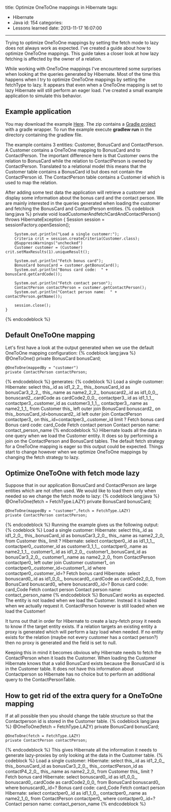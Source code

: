title: Optimize OneToOne mappings in Hibernate
tags:
  - Hibernate
  - Java
id: 154
categories:
  - Lessons learned
date: 2013-11-17 16:07:00
---

Trying to optimize OneToOne mappings by setting the fetch mode to lazy does not always work as expected. I've created a guide about how to optimize OneToOne mappings. This guide takes a closer look at how lazy fetching is affected by the owner of a relation.

<!-- more-->

While working with OneToOne mappings I've encountered some surprises when looking at the queries generated by Hibernate.  Most of the time this happens when I try to optimize OneToOne mappings by setting the fetchType to lazy. It appears that even when a OneToOne mapping is set to lazy Hibernate will still perform an eager load. I've created a small example application to simulate this behavior.

## Example application

You may download the example [Here](/2013/11/17/optimize-onetoone-mappings-hibernate/Hibernate_Optimize_OneToOne_CodeExample.zip). The zip contains a [Gradle project](http://www.gradle.org/) with a gradle wrapper. To run the example execute **gradlew run** in the directory containing the gradlew file.

The example contains 3 entities: Customer, BonusCard and ContactPerson. A Customer contains a OneToOne mapping to BonusCard and to ContactPerson. The important difference here is that Customer owns the relation to BonusCard while the relation to ContactPerson is owned by ContactPerson. Translated to a relational model this means that the Customer table contains a BonusCard id but does not contain the ContactPerson id. The ContactPerson table contains a Customer id which is used to map the relation.

After adding some test data the application will retrieve a customer and display some information about the bonus card and the contact person. We are mainly interested in the queries generated when loading the customer and fetching the BonusCard and ContactPerson entities.
{% codeblock lang:java %}
    private void loadCustomerAndfetchCardAndContactPerson() throws HibernateException {
        Session session = sessionFactory.openSession();

        System.out.println("Load a single customer:");
        Criteria crit = session.createCriteria(Customer.class);
        @SuppressWarnings("unchecked")
        Customer customer = (Customer) crit.setMaxResults(1).uniqueResult();

        System.out.println("Fetch bonus card");
        BonusCard bonusCard = customer.getBonusCard();
        System.out.println("Bonus card code:  " + bonusCard.getCardCode());

        System.out.println("Fetch contact person");
        ContactPerson contactPerson = customer.getContactPerson();
        System.out.println("Contact person name:  " + contactPerson.getName());

        session.close();
    }
{% endcodeblock %}

## Default OneToOne mapping

Let's first have a look at the output generated when we use the default OneToOne mapping configuration:
{% codeblock lang:java %}
    @OneToOne()
    private BonusCard bonusCard;

    @OneToOne(mappedBy = "customer")
    private ContactPerson contactPerson;
{% endcodeblock %}
generates:
{% codeblock  %}
Load a single customer:
Hibernate: select this_.id as id1_2_2_, this_.bonusCard_id as bonusCar3_2_2_, this_.name as name2_2_2_, bonuscard2_.id as id1_0_0_, bonuscard2_.cardCode as cardCode2_0_0_, contactper3_.id as id1_1_1_, contactper3_.customer_id as customer3_1_1_, contactper3_.name as name2_1_1_ from Customer this_ left outer join BonusCard bonuscard2_ on this_.bonusCard_id=bonuscard2_.id left outer join ContactPerson contactper3_ on this_.id=contactper3_.customer_id limit ?
Fetch bonus card
Bonus card code:  card_Code
Fetch contact person
Contact person name:  contact_person_name
{% endcodeblock %}
Hibernate loads all the data in one query when we load the Customer entity. It does so by performing a join on the ContactPerson and BonusCard tables. The default fetch strategy for a OneToOne mapping is eager so this output could be expected. Things start to change however when we optimize OneToOne mappings by changing the fetch strategy to lazy.

## Optimize OneToOne with fetch mode lazy

Suppose that in our application BonusCard and ContactPerson are large entities which are not often used. We would like to load them only when needed so we change the fetch mode to lazy:
{% codeblock lang:java %}
    @OneToOne(fetch = FetchType.LAZY)
    private BonusCard bonusCard;

    @OneToOne(mappedBy = "customer",fetch = FetchType.LAZY)
    private ContactPerson contactPerson;
{% endcodeblock %}
Running the example gives us the following output:
{% codeblock  %}
Load a single customer:
Hibernate: select this_.id as id1_2_0_, this_.bonusCard_id as bonusCar3_2_0_, this_.name as name2_2_0_ from Customer this_ limit ?
Hibernate: select contactper0_.id as id1_1_1_, contactper0_.customer_id as customer3_1_1_, contactper0_.name as name2_1_1_, customer1_.id as id1_2_0_, customer1_.bonusCard_id as bonusCar3_2_0_, customer1_.name as name2_2_0_ from ContactPerson contactper0_ left outer join Customer customer1_ on contactper0_.customer_id=customer1_.id where contactper0_.customer_id=?
Fetch bonus card
Hibernate: select bonuscard0_.id as id1_0_0_, bonuscard0_.cardCode as cardCode2_0_0_ from BonusCard bonuscard0_ where bonuscard0_.id=?
Bonus card code:  card_Code
Fetch contact person
Contact person name:  contact_person_name
{% endcodeblock %}
BonusCard works as expected. The entity is not loaded when we load the Customer. Instead it is loaded when we actually request it. ContactPerson however is still loaded when we load the Customer!

It turns out that in order for Hibernate to create a lazy-fetch proxy it needs to know if the target entity exists. If a relation targets an existing entity a proxy is generated which will perform a lazy load when needed. If no entity exists for the relation (maybe not every customer has a contact person?) then no proxy is generated and the field is set to null. 

Keeping this in mind it becomes obvious why Hibernate needs to fetch the ContactPerson when it loads the Customer. When loading the Customer Hibernate knows that a valid BonusCard exists because the BonusCard id is in the Customer table. It does not have this information about Contactperson so Hibernate has no choice but to perform an additional query to the ContactPersonTable.

## How to get rid of the extra query for a OneToOne mapping

If at all possible then you should change the table structure so that the Contactperson id is stored in the Customer table.
{% codeblock lang:java %}
    @OneToOne(fetch = FetchType.LAZY)
    private BonusCard bonusCard;

    @OneToOne(fetch = FetchType.LAZY)
    private ContactPerson contactPerson;
{% endcodeblock %}
This gives Hibernate all the information it needs to generate lazy-proxies by only looking at the data in the Customer table.
{% codeblock  %}
Load a single customer:
Hibernate: select this_.id as id1_2_0_, this_.bonusCard_id as bonusCar3_2_0_, this_.contactPerson_id as contactP4_2_0_, this_.name as name2_2_0_ from Customer this_ limit ?
Fetch bonus card
Hibernate: select bonuscard0_.id as id1_0_0_, bonuscard0_.cardCode as cardCode2_0_0_ from BonusCard bonuscard0_ where bonuscard0_.id=?
Bonus card code:  card_Code
Fetch contact person
Hibernate: select contactper0_.id as id1_1_0_, contactper0_.name as name2_1_0_ from ContactPerson contactper0_ where contactper0_.id=?
Contact person name:  contact_person_name
{% endcodeblock %}